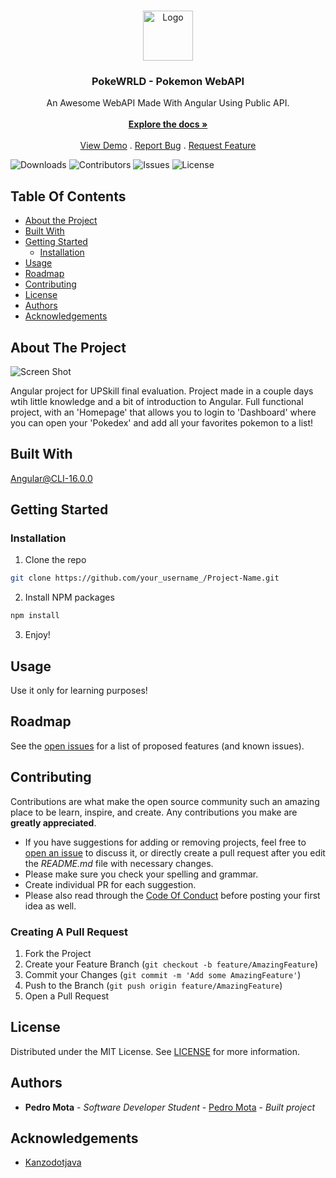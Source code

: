 <br/>
<p align="center">
  <a href="https://github.com/kanzodotjava/PokeWRLD">
    <img src="https://upload.wikimedia.org/wikipedia/commons/thumb/5/51/Pokebola-pokeball-png-0.png/601px-Pokebola-pokeball-png-0.png" alt="Logo" width="80" height="80">
  </a>

  <h3 align="center">PokeWRLD - Pokemon WebAPI</h3>

  <p align="center">
    An Awesome WebAPI Made With Angular Using Public API.
    <br/>
    <br/>
    <a href="https://github.com/kanzodotjava/PokeWRLD"><strong>Explore the docs »</strong></a>
    <br/>
    <br/>
    <a href="https://github.com/kanzodotjava/PokeWRLD">View Demo</a>
    .
    <a href="https://github.com/kanzodotjava/PokeWRLD/issues">Report Bug</a>
    .
    <a href="https://github.com/kanzodotjava/PokeWRLD/issues">Request Feature</a>
  </p>
</p>

![Downloads](https://img.shields.io/github/downloads/kanzodotjava/PokeWRLD/total) ![Contributors](https://img.shields.io/github/contributors/kanzodotjava/PokeWRLD?color=dark-green) ![Issues](https://img.shields.io/github/issues/kanzodotjava/PokeWRLD) ![License](https://img.shields.io/github/license/kanzodotjava/PokeWRLD) 

## Table Of Contents

* [About the Project](#about-the-project)
* [Built With](#built-with)
* [Getting Started](#getting-started)
  * [Installation](#installation)
* [Usage](#usage)
* [Roadmap](#roadmap)
* [Contributing](#contributing)
* [License](#license)
* [Authors](#authors)
* [Acknowledgements](#acknowledgements)

## About The Project

![Screen Shot](https://i.ibb.co/99tjPPn/Untitled2.png)

Angular project for UPSkill final evaluation. Project made in a couple days wtih little knowledge and a bit of introduction to Angular. Full functional project, with an 'Homepage' that allows you to login to 'Dashboard' where you can open your 'Pokedex' and add all your favorites pokemon to a list!

## Built With

Angular@CLI-16.0.0

## Getting Started


### Installation

1. Clone the repo

```sh
git clone https://github.com/your_username_/Project-Name.git
```

2. Install NPM packages

```sh
npm install
```

3. Enjoy!


## Usage

Use it only for learning purposes!

## Roadmap

See the [open issues](https://github.com/kanzodotjava/PokeWRLD/issues) for a list of proposed features (and known issues).

## Contributing

Contributions are what make the open source community such an amazing place to be learn, inspire, and create. Any contributions you make are **greatly appreciated**.
* If you have suggestions for adding or removing projects, feel free to [open an issue](https://github.com/kanzodotjava/PokeWRLD/issues/new) to discuss it, or directly create a pull request after you edit the *README.md* file with necessary changes.
* Please make sure you check your spelling and grammar.
* Create individual PR for each suggestion.
* Please also read through the [Code Of Conduct](https://github.com/kanzodotjava/PokeWRLD/blob/main/CODE_OF_CONDUCT.md) before posting your first idea as well.

### Creating A Pull Request

1. Fork the Project
2. Create your Feature Branch (`git checkout -b feature/AmazingFeature`)
3. Commit your Changes (`git commit -m 'Add some AmazingFeature'`)
4. Push to the Branch (`git push origin feature/AmazingFeature`)
5. Open a Pull Request

## License

Distributed under the MIT License. See [LICENSE](https://github.com/kanzodotjava/PokeWRLD/blob/main/LICENSE.md) for more information.

## Authors

* **Pedro Mota** - *Software Developer Student* - [Pedro Mota](https://github.com/kanzodotjava/) - *Built project*

## Acknowledgements

* [Kanzodotjava](https://github.com/kanzodotjava)
